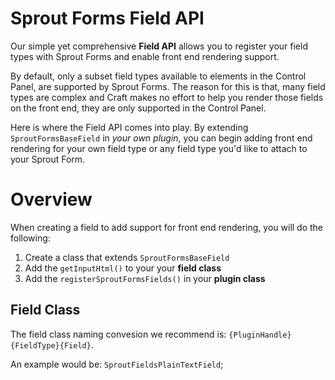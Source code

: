 # Sprout Forms Field API
Our simple yet comprehensive **Field API** allows you to register your field types with Sprout Forms and enable front end rendering support.

By default, only a subset field types available to elements in the Control Panel, are supported by Sprout Forms. The reason for this is that, many field types are complex and Craft makes no effort to help you render those fields on the front end, they are only supported in the Control Panel.

Here is where the Field API comes into play. By extending `SproutFormsBaseField` in _your own plugin_, you can begin adding front end rendering for your own field type or any field type you'd like to attach to your Sprout Form.

# Overview
When creating a field to add support for front end rendering, you will do the following:

1. Create a class that extends `SproutFormsBaseField`
2. Add the `getInputHtml()` to your your **field class**
3. Add the `registerSproutFormsFields()` in your **plugin class**

## Field Class
The field class naming convesion we recommend is: `{PluginHandle}{FieldType}{Field}`.

An example would be: `SproutFieldsPlainTextField`;
